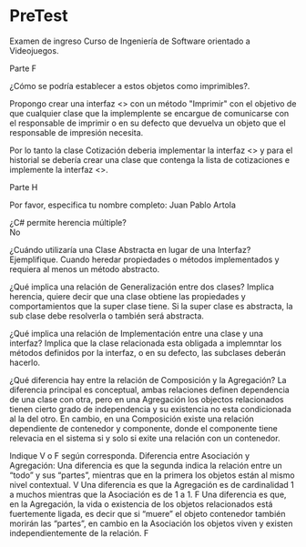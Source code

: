 # PreTest
Examen de ingreso Curso de Ingeniería de Software orientado a Videojuegos.

Parte F

¿Cómo se podría establecer a estos objetos como imprimibles?.

Propongo crear una interfaz <<Imprimible>> con un método "Imprimir" con el objetivo de que cualquier clase que la implemplente se encargue de comunicarse con el responsable de imprimir o en su defecto que devuelva un objeto que el responsable de impresión necesita.

Por lo tanto la clase Cotización deberia implementar la interfaz <<Imprimible>> y para el historial se debería crear una clase que contenga la lista de cotizaciones e implemente la interfaz <<Imprimible>>.

Parte H

Por favor, especifica tu nombre completo: Juan Pablo Artola

¿C# permite herencia múltiple?  
No

¿Cuándo utilizaría una Clase Abstracta en lugar de una Interfaz? Ejemplifique.
Cuando heredar propiedades o métodos implementados y requiera al menos un método abstracto.

¿Qué implica una relación de Generalización entre dos clases?
Implica herencia, quiere decir que una clase obtiene las propiedades y comportamientos que la super clase tiene. Si la super clase es abstracta, la sub clase debe resolverla o también será abstracta.

¿Qué implica una relación de Implementación entre una clase y una interfaz?
Implica que la clase relacionada esta obligada a implemntar los métodos definidos por la interfaz, o en su defecto, las subclases deberán hacerlo.

¿Qué diferencia hay entre la relación de Composición y la Agregación?
La diferencia principal es conceptual, ambas relaciones definen dependencia de una clase con otra, pero en una Agregación los objectos relacionados tienen cierto grado de independencia y su existencia no esta condicionada al la del otro. En cambio, en una Composición existe una relación dependiente de contenedor y componente, donde el componente tiene relevacia en el sistema si y solo si exite una relación con un contenedor.

Indique V o F según corresponda. Diferencia entre Asociación y Agregación:
Una diferencia es que la segunda indica la relación entre un “todo” y sus “partes”, mientras que en la primera los objetos están al mismo nivel contextual.   V
Una diferencia es que la Agregación es de cardinalidad 1 a muchos mientras que la Asociación es de 1 a 1.   F
Una diferencia es que, en la Agregación, la vida o existencia de los objetos relacionados está fuertemente ligada, es decir que si “muere” el objeto contenedor también morirán las “partes”, en cambio en la Asociación los objetos viven y existen independientemente de la relación.   F
